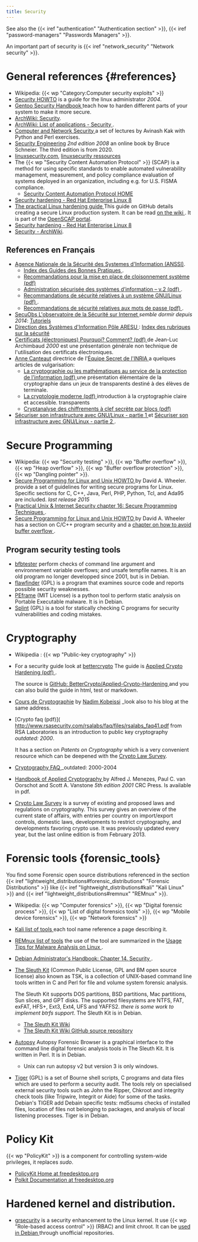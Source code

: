 ```yaml
---
title: Security
---
```


See also the {{< iref "authentication" "Authentication section" >}},
{{< iref "password-managers" "Passwords Managers" >}}.

An important part of security is {{< iref "network_security" "Network security" >}}.

# General references {#references}
-   Wikipedia: {{< wp "Category:Computer security exploits" >}}
-   [Security HOWTO](http://www.tldp.org/HOWTO/Security-HOWTO.html)
    is a guide for the linux administrator _2004_.
-   [Gentoo Security Handbook
    ](https://wiki.gentoo.org/wiki/Security_Handbook)
    teach how to harden different parts of your system to make it more
    secure.
-   [ArchWiki: Security](https://wiki.archlinux.org/index.php/security).
-   [ArchWiki: List of applications - Security
    ](https://wiki.archlinux.org/index.php/List_of_applications/Security).
-   [Computer and Network Security
    ](https://engineering.purdue.edu/kak/compsec/Lectures.html)
     a set of lectures by Avinash Kak with Python and Perl exercises.
-   [Security Engineering](http://www.cl.cam.ac.uk/~rja14/book.html)
    _2nd edition 2008_ an online book by Bruce Schneier. The third edition is from 2020.
-   [linuxsecurity.com](http://linuxsecurity.com/),
    [linuxsecurity ressources](http://www.linuxsecurity.com/content/view/101892/155/)
-   The {{< wp "Security Content Automation Protocol" >}} (SCAP) is a method for using
    specific standards to enable automated vulnerability management, measurement, and
    policy compliance evaluation of systems deployed in an organization, including
    e.g. for U.S. FISMA compliance.
    -   [Security Content Automation Protocol HOME
        ](https://csrc.nist.gov/projects/security-content-automation-protocol/)
-   [Security hardening - Red Hat Enterprise Linux 8
    ](https://access.redhat.com/documentation/en-us/red_hat_enterprise_linux/8/html/security_hardening/index)
-   [The practical Linux hardening guide
    ](https://github.com/trimstray/the-practical-linux-hardening-guide)
    This guide on GitHub details creating a secure Linux production system.
    It can be read [on the wiki
    ](https://github.com/trimstray/the-practical-linux-hardening-guide/wiki).
    It is part of the [OpenSCAP portal](https://www.open-scap.org/).
-   [Security hardening - Red Hat Enterprise Linux 8
    ](https://access.redhat.com/documentation/en-us/red_hat_enterprise_linux/8/html/security_hardening/index)
-   [Security - ArchWiki](https://wiki.archlinux.org/index.php/Security).

## References en Français
-   [Agence Nationale de la Sécurité des Systemes d'Information
    (ANSSI)](http://www.ssi.gouv.fr/).
    -   [Index des Guides des Bonnes Pratiques
        ](http://www.ssi.gouv.fr/particulier/bonnes-pratiques/).
    -   [Recommandations pour la mise en place de cloisonnement
        système (pdf)
        ](http://www.ssi.gouv.fr/uploads/2017/12/guide_cloisonnement_systeme_anssi_pg_040_v1.pdf)
    -   [Administration sécurisée des systèmes d’information – v.2
        (pdf)
        ](http://www.ssi.gouv.fr/uploads/2015/02/guide_admin_securisee_si_anssi_pa_022_v2.pdf).
    -   [Recommandations de sécurité relatives à un système GNU/Linux
        (pdf)
        ](http://www.ssi.gouv.fr/uploads/IMG/pdf/NP_Linux_NoteTech_1_1.pdf).
    -   [Recommandations de sécurité relatives aux mots de passe (pdf)
        ](http://www.ssi.gouv.fr/uploads/IMG/pdf/NP_MDP_NoteTech.pdf).
-   [SecuObs L'observatoire de la Sécurité sur Internet
    ](http://www.secuobs.com/) _semble dormir depuis 2014_:
    [Tutoriels](http://www.secuobs.com/sommaires/Tutoriels.html)
-   [Direction des Systèmes d'Information Pôle ARESU
    ](https://aresu.dsi.cnrs.fr/IMG/pdf/certificats.kezako.pdf)
    : [Index des rubriques sur la sécurité
    ](https://aresu.dsi.cnrs.fr/spip.php?rubrique16)
-   [Certificats (électroniques) Pourquoi? Comment? (pdf)
    ](https://aresu.dsi.cnrs.fr/IMG/pdf/certificats.kezako.pdf)
    de Jean-Luc Archimbaud _2000_ est une présentation générale non
    technique de l'utilisation des certificats électroniques.
-   [Anne Canteaut](https://www.rocq.inria.fr/secret/Anne.Canteaut/)
    directrice de l'[Équipe Secret de l'INRIA
    ](https://www.inria.fr/equipes/secret) a quelques articles de
    vulgarisation:
    -   [La cryptographie ou les mathématiques au service de la protection
        de l'information (pdf)
        ](http://www-rocq.inria.fr/secret/Anne.Canteaut/slides.pdf)
        une présentation élémentaire de la cryptographie dans un jeux
        de transparents destiné à des élèves de terminale.
    -   [La cryptologie moderne (pdf)
        ](http://www-rocq.inria.fr/secret/Anne.Canteaut/crypto_moderne.pdf)
        introduction à la cryptographie claire et accessible.
        transparents
    -   [Cryptanalyse des chiffrements à clef secrète par blocs (pdf)
        ](https://www.rocq.inria.fr/secret/Anne.Canteaut/Publications/Canteaut02a.pdf)
-   [Sécuriser son infrastructure avec GNU/Linux - partie 1
    ](https://www.supinfo.com/articles/single/7480-securiser-son-infrastructure-avec-gnu-linux-partie-1)
    et
    [Sécuriser son infrastructure avec GNU/Linux - partie 2
    ](https://www.supinfo.com/articles/single/7486-securiser-son-infrastructure-avec-gnu-linux-partie-2).

# Secure Programming
-   Wikipedia: {{< wp "Security testing" >}}, {{< wp "Buffer overflow" >}},
    {{< wp "Heap overflow" >}}, {{< wp "Buffer overflow protection" >}},
    {{< wp "Dangling pointer" >}}.
-   [Secure Programming for Linux and Unix HOWTO
    ](http://www.dwheeler.com/secure-programs/Secure-Programs-HOWTO/index.html)
    by David A. Wheeler. provide a set of guidelines for writing secure
    programs for Linux. Specific sections for C, C++, Java, Perl, PHP,
    Python, Tcl, and Ada95 are included. _last release 2015_
-   [Practical Unix & Internet Security chapter 16: Secure
    Programming Techniques
    ](http://www.onlamp.com/pub/a/onlamp/excerpt/PUIS3_chap16/index1.html).
-   [Secure Programming for Linux and Unix HOWTO
    ](http://www.dwheeler.com/secure-programs/Secure-Programs-HOWTO/index.html)
    by David A. Wheeler has a section on C/C++ program security and a
    [chapter on how to avoid buffer overflow
    ](http://www.dwheeler.com/secure-programs/Secure-Programs-HOWTO/buffer-overflow.html).

## Program security testing tools
-   [bfbtester](http://bfbtester.sourceforge.net/)
    perform checks of  command line argument and environnement variable
    overflows; and unsafe tempfile names. It is an old program no
    longer developped since 2001, but is in Debian.
-   [flawfinder](http://www.dwheeler.com/flawfinder/) (GPL) is a
    program that examines source code and reports possible security
    weaknesses.
-   [PEframe](https://github.com/guelfoweb/peframe) (MIT License)
    is a python tool to perform static analysis on Portable Executable
    malware. It is in Debian.
-   [Splint](http://splint.org/) (GPL) is a tool for
    statically checking C programs for security vulnerabilities and
    coding mistakes.


# Cryptography
-   Wikipedia : {{< wp "Public-key cryptography" >}}
-   For a security guide look at
    [bettercrypto](https://bettercrypto.org/)
    The guide is [Applied Crypto Hardening (pdf)
    ](https://bettercrypto.org/static/applied-crypto-hardening.pdf).

    The source is
    [GitHub: BetterCrypto/Applied-Crypto-Hardening
    ](https://github.com/BetterCrypto/Applied-Crypto-Hardening)
    and you can also build the guide in html, test or markdown.
-   [Cours de Cryptographie](http://courscrypto.org/)
    by [Nadim Kobeissi](https://nadim.computer/) _look also to his
    blog at the same address.
-   [Crypto faq (pdf)](
    http://www.rsasecurity.com/rsalabs/faq/files/rsalabs_faq41.pdf
    from RSA Laboratories is an introduction to public key
    cryptography _outdated: 2000_.

    It has a section on
    _Patents on Cryptography_ which is a very convenient resource
    which can be deepened with the
    [Crypto Law Survey](http://www.cryptolaw.org/).
-   [Cryptography FAQ
    ](http://www.faqs.org/faqs/cryptography-faq/part1/)
    _outdated: 2000-2004
-   [Handbook of Applied Cryptography
    ](http://www.cacr.math.uwaterloo.ca/hac/index.html)
    by Alfred J. Menezes, Paul C. van Oorschot and Scott A. Vanstone
    _5th edition 2001_ CRC Press. Is available in pdf.
-   [Crypto Law Survey](http://www.cryptolaw.org/)
    is a survey of existing and proposed laws and regulations on
    cryptography.  This survey gives an overview of the current state
    of affairs, with entries per country on import/export controls,
    domestic laws, developments to restrict cryptography, and
    developments favoring crypto use. It was previously updated every
    year, but the last online edition is from February 2013.

# Forensic tools {forensic_tools}
You find some Forensic open source distributions referenced in the
section {{< iref "lightweight_distributions#forensic_distributions" "Forensic Distributions" >}}
like {{< iref "lightweight_distributions#kali" "Kali Linux" >}}
and {{< iref "lightweight_distributions#remnux" "REMnux" >}}.

-   Wikipedia: {{< wp "Computer forensics" >}}, {{< wp "Digital forensic process" >}},
    {{< wp "List of digital forensics tools" >}}, {{< wp "Mobile device forensics" >}},
    {{< wp "Network forensics" >}}
-   [Kali list of tools
    ](http://tools.kali.org/tools-listing)
    each tool name reference a page describing it.
-   [REMnux list of tools](https://remnux.org/docs/distro/tools/)
    the use of the tool are summarized in the
    [Usage Tips for Malware Analysis on Linux
    ](https://zeltser.com/remnux-malware-analysis-tips/).
-   [Debian Administrator's Handbook: Chapter 14. Security
    ](https://debian-handbook.info/browse/stable/security.html).

-   [The Sleuth Kit](http://www.sleuthkit.org/sleuthkit/)
    (Common Public License, GPL and BM open source license)
    also known as TSK, is a collection of UNIX-based
    command line tools written in C and Perl for file and volume
    system forensic analysis.

    The Sleuth Kit supports DOS partitions, BSD partitions, Mac
    partitions, Sun slices, and GPT disks. The supported filesystems
    are NTFS, FAT, exFAT, HFS+, Ext3, Ext4, UFS and YAFFS2.
    _there is some work to implement btrfs support_.
    The Sleuth Kit is in Debian.

    -   [The Sleuth Kit Wiki](http://wiki.sleuthkit.org/)
    -   [The Sleuth Kit Wiki GitHub source repository
        ](https://github.com/sleuthkit/sleuthkit/)
-   [Autopsy](http://www.sleuthkit.org/autopsy/v2/)
    Autopsy Forensic Browser is a graphical interface to
    the command line digital forensic analysis tools in The Sleuth
    Kit. It is written in Perl. It is in Debian.
    -   Unix can run autopsy v2 but version 3 is only windows.
-   [Tiger](http://savannah.nongnu.org/projects/tiger/) (GPL)
    is a set of Bourne shell scripts, C programs and data files which
    are used to perform a security audit.  The tools rely on
    specialised external security tools such as John the Ripper,
    Chkroot and integrity check tools (like Tripwire, Integrit or
    Aide) for some of the tasks. Debian's TIGER add Debain specific
    tests: md5sums checks of installed files, location of files not
    belonging to packages, and analysis of local listening processes.
    Tiger is in Debian.

# Policy Kit

{{< wp "PolicyKit" >}} is a component for controlling system-wide privileges,
it replaces _sudo_.

-   [PolicyKit Home at freedesktop.org
    ](http://www.freedesktop.org/wiki/Software/PolicyKit)
-   [Polkit Documentation at freedesktop.org
    ](http://hal.freedesktop.org/docs/polkit)

# Hardened kernel and distribution.

-   [grsecurity](http://grsecurity.net/) is a security enhancement to
    the Linux kernel. It use {{< wp "Role-based access control" >}} (RBAC) and
    limit chroot. It can be [used in Debian
    ](https://wiki.debian.org/grsecurity) through unofficial repositories.


<!-- Local Variables: -->
<!-- mode: markdown -->
<!-- ispell-local-dictionary: "english" -->
<!-- End: -->
